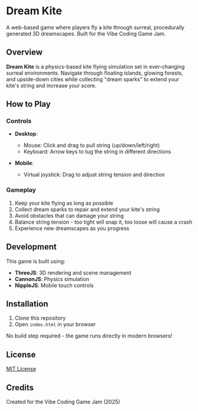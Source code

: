 # Dream Kite

A web-based game where players fly a kite through surreal, procedurally generated 3D dreamscapes. Built for the Vibe Coding Game Jam.

## Overview

**Dream Kite** is a physics-based kite flying simulation set in ever-changing surreal environments. Navigate through floating islands, glowing forests, and upside-down cities while collecting "dream sparks" to extend your kite's string and increase your score.

## How to Play

### Controls

- **Desktop**:
  - Mouse: Click and drag to pull string (up/down/left/right)
  - Keyboard: Arrow keys to tug the string in different directions

- **Mobile**:
  - Virtual joystick: Drag to adjust string tension and direction

### Gameplay

1. Keep your kite flying as long as possible
2. Collect dream sparks to repair and extend your kite's string
3. Avoid obstacles that can damage your string
4. Balance string tension - too tight will snap it, too loose will cause a crash
5. Experience new dreamscapes as you progress

## Development

This game is built using:
- **ThreeJS**: 3D rendering and scene management
- **CannonJS**: Physics simulation
- **NippleJS**: Mobile touch controls

## Installation

1. Clone this repository
2. Open `index.html` in your browser

No build step required - the game runs directly in modern browsers!

## License

[MIT License](LICENSE)

## Credits

Created for the Vibe Coding Game Jam (2025) 